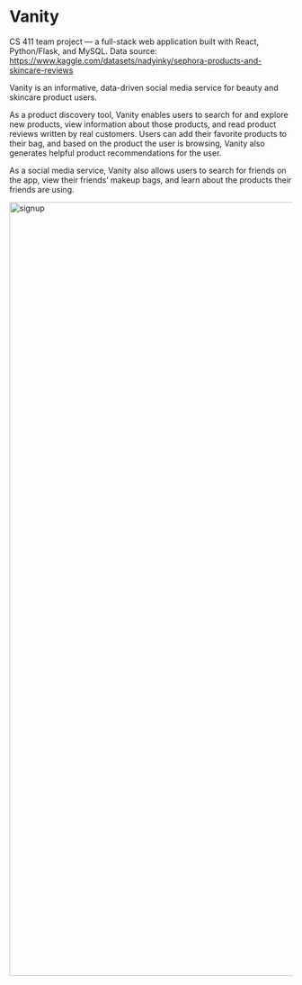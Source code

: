 # Vanity

CS 411 team project — a full-stack web application built with React, Python/Flask, and MySQL. Data source: https://www.kaggle.com/datasets/nadyinky/sephora-products-and-skincare-reviews

Vanity is an informative, data-driven social media service for beauty and skincare product users. 

As a product discovery tool, Vanity enables users to search for and explore new products, view information about those products, and read product reviews written by real customers. Users can add their favorite products to their bag, and based on the product the user is browsing, Vanity also generates helpful product recommendations for the user.

As a social media service, Vanity also allows users to search for friends on the app, view their friends’ makeup bags, and learn about the products their friends are using.


<img width="1375" alt="signup" src="https://github.com/user-attachments/assets/9de675d0-f4ff-43cd-905a-4a08a5999c85">
